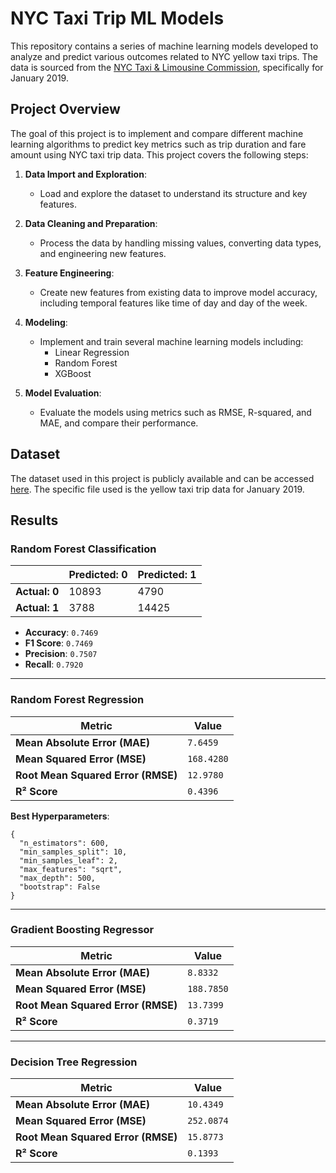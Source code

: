 # NYC Taxi Trip ML Models

This repository contains a series of machine learning models developed to analyze and predict various outcomes related to NYC yellow taxi trips. The data is sourced from the [NYC Taxi & Limousine Commission](https://www.nyc.gov/site/tlc/about/tlc-trip-record-data.page), specifically for January 2019.

## Project Overview

The goal of this project is to implement and compare different machine learning algorithms to predict key metrics such as trip duration and fare amount using NYC taxi trip data. This project covers the following steps:

1. **Data Import and Exploration**: 
   - Load and explore the dataset to understand its structure and key features.
   
2. **Data Cleaning and Preparation**:
   - Process the data by handling missing values, converting data types, and engineering new features.
   
3. **Feature Engineering**:
   - Create new features from existing data to improve model accuracy, including temporal features like time of day and day of the week.
   
4. **Modeling**:
   - Implement and train several machine learning models including:
     - Linear Regression
     - Random Forest
     - XGBoost
     
5. **Model Evaluation**:
   - Evaluate the models using metrics such as RMSE, R-squared, and MAE, and compare their performance.

## Dataset

The dataset used in this project is publicly available and can be accessed [here](https://www.nyc.gov/site/tlc/about/tlc-trip-record-data.page). The specific file used is the yellow taxi trip data for January 2019.

## Results


   ### Random Forest Classification
   
   |                       | Predicted: 0 | Predicted: 1 |
   |-----------------------|--------------|--------------|
   | **Actual: 0**         | 10893        | 4790         |
   | **Actual: 1**         | 3788         | 14425        |
   
   - **Accuracy**: `0.7469`
   - **F1 Score**: `0.7469`
   - **Precision**: `0.7507`
   - **Recall**: `0.7920`

   ---
   
   ### Random Forest Regression
   
   | Metric                    | Value        |
   |---------------------------|--------------|
   | **Mean Absolute Error (MAE)**  | `7.6459`     |
   | **Mean Squared Error (MSE)**   | `168.4280`   |
   | **Root Mean Squared Error (RMSE)** | `12.9780` |
   | **R² Score**                | `0.4396`     |
   
   **Best Hyperparameters**:
   
  ```
  {
    "n_estimators": 600,
    "min_samples_split": 10,
    "min_samples_leaf": 2,
    "max_features": "sqrt",
    "max_depth": 500,
    "bootstrap": False
  }
  ```
     
   ---
   
   ### Gradient Boosting Regressor
   
   | Metric                    | Value        |
   |---------------------------|--------------|
   | **Mean Absolute Error (MAE)**  | `8.8332`     |
   | **Mean Squared Error (MSE)**   | `188.7850`   |
   | **Root Mean Squared Error (RMSE)** | `13.7399` |
   | **R² Score**                | `0.3719`     |

   ---
   
   ### Decision Tree Regression
   
   | Metric                    | Value        |
   |---------------------------|--------------|
   | **Mean Absolute Error (MAE)**  | `10.4349`    |
   | **Mean Squared Error (MSE)**   | `252.0874`   |
   | **Root Mean Squared Error (RMSE)** | `15.8773` |
   | **R² Score**                | `0.1393`     |
   
   
